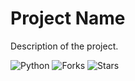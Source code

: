 # Project Name

Description of the project.

![Python](https://img.shields.io/badge/language-python-blue)
![Forks](https://img.shields.io/github/forks/username/repo)
![Stars](https://img.shields.io/github/stars/username/repo)
